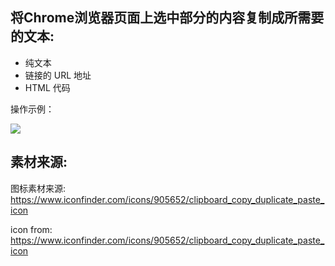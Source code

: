 ## 将Chrome浏览器页面上选中部分的内容复制成所需要的文本:

 * 纯文本
 * 链接的 URL 地址
 * HTML 代码

操作示例：

![](http://i.imgur.com/uO24UwU.gif)

## 素材来源:

图标素材来源: https://www.iconfinder.com/icons/905652/clipboard_copy_duplicate_paste_icon

icon from: https://www.iconfinder.com/icons/905652/clipboard_copy_duplicate_paste_icon

